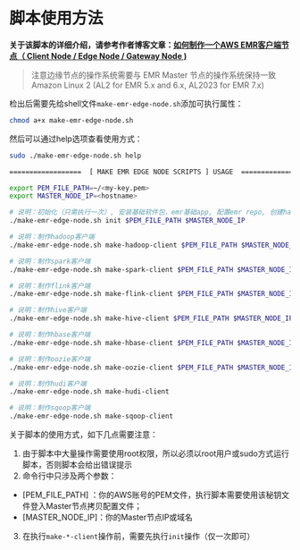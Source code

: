 ﻿
# 脚本使用方法

**关于该脚本的详细介绍，请参考作者博客文章：[如何制作一个AWS EMR客户端节点（ Client Node / Edge Node / Gateway Node )](https://laurence.blog.csdn.net/article/details/108529087)**

> 注意边缘节点的操作系统需要与 EMR Master 节点的操作系统保持一致
Amazon Linux 2 (AL2 for EMR 5.x and 6.x, AL2023 for EMR 7.x) 

检出后需要先给shell文件`make-emr-edge-node.sh`添加可执行属性：

```bash
chmod a+x make-emr-edge-node.sh
```

然后可以通过help选项查看使用方式：

```bash
sudo ./make-emr-edge-node.sh help

==================  [ MAKE EMR EDGE NODE SCRIPTS ] USAGE  ==================

export PEM_FILE_PATH=~/<my-key.pem>
export MASTER_NODE_IP=<hostname>

# 说明：初始化（只需执行一次）, 安装基础软件包，emr基础app, 配置emr repo, 创建hadoop用户, 创建必要文件夹
./make-emr-edge-node.sh init $PEM_FILE_PATH $MASTER_NODE_IP

# 说明：制作hadoop客户端
./make-emr-edge-node.sh make-hadoop-client $PEM_FILE_PATH $MASTER_NODE_IP

# 说明：制作spark客户端
./make-emr-edge-node.sh make-spark-client $PEM_FILE_PATH $MASTER_NODE_IP

# 说明：制作flink客户端
./make-emr-edge-node.sh make-flink-client $PEM_FILE_PATH $MASTER_NODE_IP

# 说明：制作hive客户端
./make-emr-edge-node.sh make-hive-client $PEM_FILE_PATH $MASTER_NODE_IP

# 说明：制作hbase客户端
./make-emr-edge-node.sh make-hbase-client $PEM_FILE_PATH $MASTER_NODE_IP

# 说明：制作oozie客户端
./make-emr-edge-node.sh make-oozie-client $PEM_FILE_PATH $MASTER_NODE_IP

# 说明：制作hudi客户端
./make-emr-edge-node.sh make-hudi-client

# 说明：制作sqoop客户端
./make-emr-edge-node.sh make-sqoop-client

```

关于脚本的使用方式，如下几点需要注意：

1. 由于脚本中大量操作需要使用root权限，所以必须以root用户或sudo方式运行脚本，否则脚本会给出错误提示
2. 命令行中只涉及两个参数：
- [PEM_FILE_PATH] ：你的AWS账号的PEM文件，执行脚本需要使用该秘钥文件登入Master节点拷贝配置文件；
- [MASTER_NODE_IP]：你的Master节点IP或域名
3. 在执行`make-*-client`操作前，需要先执行`init`操作（仅一次即可）
